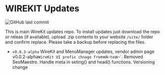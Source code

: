 # WIREKIT Updates

![GitHub last commit](https://img.shields.io/github/last-commit/kreativan/wirekit-updates)

This is main WireKit updates repo. To install updates just download the repo or releas (if available), upload .zip contents to your website `/site/` folder and confirm replace. Please take a backup before replacing the files.

* `v0.0.3-alpha` WireKit and MenuManager updates, vendor admin page`
`v0.0.2-alpha` WireKit UI prefix chnage from `wk-` to `w-`. Removed SeoMaestro. Handle meta in seting() and head() functions. Versioning change
```